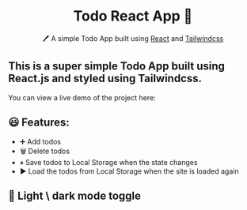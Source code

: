 <h1 align="center">Todo React App  📝</h1>  
<p align="center">
  🖊️ A simple Todo App built using <a href="https://reactjs.org/">React</a> and <a href="https://tailwindcss.com/">Tailwindcss </a>
</p>

## This is a super simple Todo App built using React.js and styled using Tailwindcss.

You can view a live demo of the project here:

## 😃 Features:

- ➕ Add todos
- 🗑️ Delete todos
- ⏸ Save todos to Local Storage when the state changes
- ▶️ Load the todos from Local Storage when the site is loaded again

## 🌙 Light \ dark mode toggle
